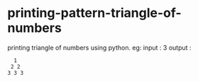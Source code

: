 # printing-pattern-triangle-of-numbers
printing triangle of numbers using python. 
eg:
input : 3
output :

      1
     2 2
    3 3 3
   
  

